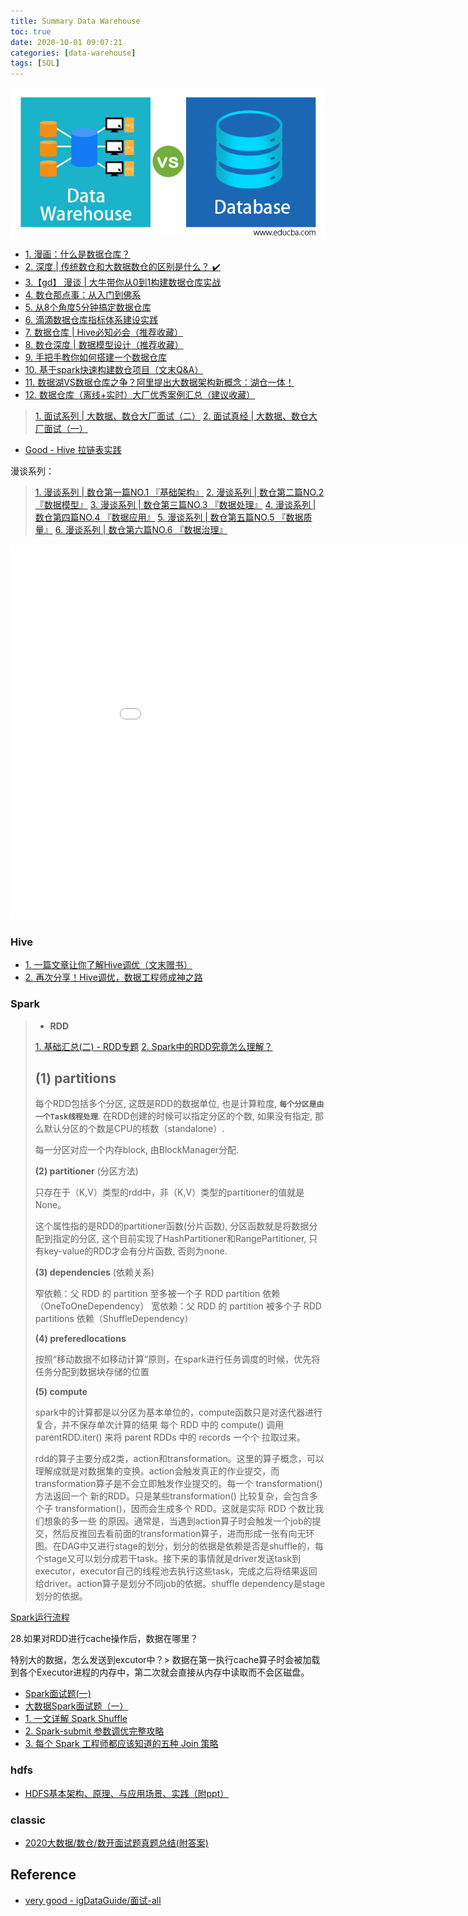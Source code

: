 ```yaml
---
title: Summary Data Warehouse
toc: true
date: 2020-10-01 09:07:21
categories: [data-warehouse]
tags: [SQL]
---
```


<img src="/images/dataware/sm-data-warehouse-logo-1.jpg" width="550" alt="" />

<!-- more -->

- [1. 漫画：什么是数据仓库？](https://mp.weixin.qq.com/s/XIJoE3nV7QQwGE0WLIhiRw)
- [2. 深度 | 传统数仓和大数据数仓的区别是什么？ ✔️](https://mp.weixin.qq.com/s/Uo7UzUhCJdzXeLL8nRLefw)
- [3.【gd】 漫谈 | 大牛带你从0到1构建数据仓库实战](https://mp.weixin.qq.com/s/iwC0iKXBFFBVwxCQPhBAxg)
- [4. 数仓那点事：从入门到佛系](https://mp.weixin.qq.com/s/kbSZkggtdaEVnN6wjjv4ag)
- [5. 从8个角度5分钟搞定数据仓库](https://mp.weixin.qq.com/s/3pABsYDHLxS5u1NQV4PGBA)
- [6. 滴滴数据仓库指标体系建设实践](https://mp.weixin.qq.com/s/-pLpLD_HMiasyyRxo5oTRQ)
- [7. 数据仓库 | Hive必知必会（推荐收藏）](https://mp.weixin.qq.com/s/wtY3_c5PArgYrNDUVfqyIA)
- [8. 数仓深度 | 数据模型设计（推荐收藏）](https://mp.weixin.qq.com/s/_WHI-1gjW0iaQeKW0TfMDA)
- [9. 手把手教你如何搭建一个数据仓库](https://mp.weixin.qq.com/s/PwnQl6uji85m7BGALmOVrw)
- [10. 基于spark快速构建数仓项目（文末Q&A）](https://mp.weixin.qq.com/s/oidx8qDndDKr3MN5x5Xl-Q)
- [11. 数据湖VS数据仓库之争？阿里提出大数据架构新概念：湖仓一体！](https://mp.weixin.qq.com/s/V_EWJi5-rtiNNwmnGOdZYw)
- [12. 数据仓库（离线+实时）大厂优秀案例汇总（建议收藏）](https://mp.weixin.qq.com/s?__biz=Mzg3NjIyNjQwMg==&mid=2247485223&idx=2&sn=149000071adf5fbdf819fdf6afb1ce7f&chksm=cf34352af843bc3c3f56071447c57f120a3ca7601d4d67c17bb422695d6a4637eec42fad2819&scene=21#wechat_redirect)

> [1. 面试系列 | 大数据、数仓大厂面试（二）][0]
> [2. 面试真经 | 大数据、数仓大厂面试（一）][0]

- [Good - Hive 拉链表实践](https://mp.weixin.qq.com/s?__biz=Mzg3NjIyNjQwMg==&mid=2247485525&idx=2&sn=595eab33c9b16f5a20cded2bf3c4f8ed&chksm=cf343a58f843b34e20e2fcd4cbb21f8a27451a3b235050b1c91aec1ac756dc4ad4d74216b879&scene=21#wechat_redirect)




漫谈系列：

> [1. 漫谈系列 | 数仓第一篇NO.1 『基础架构』](https://mp.weixin.qq.com/s/J_PA_qhU44DX0PiCDuVaEA)
> [2. 漫谈系列 | 数仓第二篇NO.2 『数据模型』](https://mp.weixin.qq.com/s/oKcCQx2vfnyAYlu7V0uHbg)
> [3. 漫谈系列 | 数仓第三篇NO.3 『数据处理』][0]
> [4. 漫谈系列 | 数仓第四篇NO.4 『数据应用』][0]
> [5. 漫谈系列 | 数仓第五篇NO.5 『数据质量』][0]
> [6. 漫谈系列 | 数仓第六篇NO.6 『数据治理』][0]

<center><embed src="/images/dataware/建设企业级数据仓库EDW(内部资料，禁止外传).pdf" width="950" height="600"></center>

[0]: /2020/10/01/dataware/summary-dataware/

### Hive

- [1. 一篇文章让你了解Hive调优（文末赠书）](https://mp.weixin.qq.com/s/K8arR_TCsP-i8BK9tqD6Sg)
- [2. 再次分享！Hive调优，数据工程师成神之路](https://mp.weixin.qq.com/s/OsT2Sgjn47HbhVyRau2vOw)

### Spark

> - **RDD** 
> 
> [1. 基础汇总(二) - RDD专题](https://www.jianshu.com/p/7a8d5ee1bc44)
> [2. Spark中的RDD究竟怎么理解？](https://www.zhihu.com/question/35423604)
> 
> **(1) partitions**
> ---
>   每个RDD包括多个分区, 这既是RDD的数据单位, 也是计算粒度, **`每个分区是由一个Task线程处理`**. 在RDD创建的时候可以指定分区的个数, 如果没有指定, 那么默认分区的个数是CPU的核数（standalone）.
> 
> 每一分区对应一个内存block, 由BlockManager分配.
> 
> **(2) partitioner** (分区方法)
> 
> 只存在于（K,V）类型的rdd中，非（K,V）类型的partitioner的值就是None。
> 
> 这个属性指的是RDD的partitioner函数(分片函数), 分区函数就是将数据分配到指定的分区, 这个目前实现了HashPartitioner和RangePartitioner, 只有key-value的RDD才会有分片函数, 否则为none.
> 
> **(3) dependencies** (依赖关系) 
> 
> 窄依赖：父 RDD 的 partition 至多被一个子 RDD partition 依赖（OneToOneDependency）
> 宽依赖：父 RDD 的 partition 被多个子 RDD partitions 依赖（ShuffleDependency）
> 
> **(4) preferedlocations**
> 
> 按照“移动数据不如移动计算”原则，在spark进行任务调度的时候，优先将任务分配到数据块存储的位置
> 
> **(5) compute**
> 
> spark中的计算都是以分区为基本单位的，compute函数只是对迭代器进行复合，并不保存单次计算的结果
> 每个 RDD 中的 compute() 调用 parentRDD.iter() 来将 parent RDDs 中的 records 一个个 拉取过来。
> 
> rdd的算子主要分成2类，action和transformation。这里的算子概念，可以理解成就是对数据集的变换。action会触发真正的作业提交，而transformation算子是不会立即触发作业提交的。每一个 transformation() 方法返回一个 新的RDD。只是某些transformation() 比较复杂，会包含多个子 transformation()，因而会生成多个 RDD。这就是实际 RDD 个数比我们想象的多一些 的原因。通常是，当遇到action算子时会触发一个job的提交，然后反推回去看前面的transformation算子，进而形成一张有向无环图。在DAG中又进行stage的划分，划分的依据是依赖是否是shuffle的，每个stage又可以划分成若干task。接下来的事情就是driver发送task到executor，executor自己的线程池去执行这些task，完成之后将结果返回给driver。action算子是划分不同job的依据。shuffle dependency是stage划分的依据。

[Spark运行流程](https://mp.weixin.qq.com/s/pwyus1xfX7QAz5MtecveZw)

28.如果对RDD进行cache操作后，数据在哪里？

特别大的数据，怎么发送到excutor中？> 数据在第一执行cache算子时会被加载到各个Executor进程的内存中，第二次就会直接从内存中读取而不会区磁盘。

- [Spark面试题(一)](https://zhuanlan.zhihu.com/p/49169166)
- [大数据Spark面试题（一）](https://zhuanlan.zhihu.com/p/107354908)
- [1. 一文详解 Spark Shuffle](https://mp.weixin.qq.com/s/VdwOwmxmOpQC3NIaxqqbmw)
- [2. Spark-submit 参数调优完整攻略](https://mp.weixin.qq.com/s/mo2hYHT13SSMp8iSrsG5xg)
- [3. 每个 Spark 工程师都应该知道的五种 Join 策略](https://mp.weixin.qq.com/s/HusOqNA-45lpf5GduLz-pA)


### hdfs

- [HDFS基本架构、原理、与应用场景、实践（附ppt）](https://mp.weixin.qq.com/s/Za1MuzKQBmuJCza400_hdg)

### classic

- [2020大数据/数仓/数开面试题真题总结(附答案)](https://mp.weixin.qq.com/s/pwyus1xfX7QAz5MtecveZw)

## Reference

- [very good - igDataGuide/面试-all](https://github.com/Dr11ft/BigDataGuide/tree/master/%E9%9D%A2%E8%AF%95)



